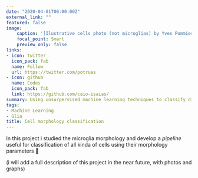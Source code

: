 ```yaml
---
date: "2020-04-01T00:00:00Z"
external_link: ""
featured: false
image:
    caption: '[Ilustrative cells photo (not microglias) by Yves Pommier & Rozenn Josse](https://unsplash.com/photos/L7en7Lb-Ovc)'
    focal_point: Smart
    preview_only: false
links:
- icon: twitter
  icon_pack: fab
  name: Follow
  url: https://twitter.com/potrues
- icon: github
  name: Codes
  icon_pack: fab
  link: https://github.com/caio-isaias/
summary: Using unsurpervised machine learning techniques to classify different cell morphologies
tags:
- Machine Learning
- Glia
title: Cell morphology classification
---
```


In this project i studied the microglia morphology and develop a *pipeline* useful for classification of all kinda of cells using their morphology parameters :microscope:

(i will add a full description of this project in the near future, with photos and graphs) 